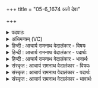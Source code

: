 +++
title = "05-6_1674 अतो देवा"

+++
<details><summary>पदपाठः</summary>

अ꣡तः꣣। दे꣣वाः꣢। अ꣣वन्तु। नः। य꣡तः꣢꣯। वि꣡ष्णुः꣢꣯। वि꣣चक्रमे꣢। वि꣣। चक्रमे꣢। पृ꣣थिव्याः꣢। अ꣡धि꣢꣯। सा꣡न꣢꣯वि। १६७४।
</details>

<details><summary>अधिमन्त्रम् (VC)</summary>

- विष्णुर्देवो वा
- मेधातिथिः काण्वः
- गायत्री
- षड्जः
</details>

<details><summary>हिन्दी : आचार्य रामनाथ वेदालंकार - विषयः</summary>

अगले मन्त्र में जगदीश्वर का शरीर में व्याप्त होना वर्णित है।
</details>

<details><summary>हिन्दी : आचार्य रामनाथ वेदालंकार - पदार्थः</summary>

पदार्थान्वयभाषाः -  (यतः)क्योंकि(विष्णुः)व्यापक जगदीश्वर(पृथिव्याः)पार्थिव शरीर के(सानवि अधि)उच्च प्रदेश मस्तिष्क में(विचक्रमे)व्याप्त है, (अतः)इसी कारण(देवाः)विद्वान्,जन,उसकी कृपा से मस्तिष्क द्वारा ज्ञान पाकर(नः)हमारी(अवन्तु)रक्षा करें ॥६॥
</details>

<details><summary>हिन्दी : आचार्य रामनाथ वेदालंकार - भावार्थः</summary>

भावार्थभाषाः -  परमेश्वर ही शरीर के मस्तिष्क आदि अङ्गों में स्थित हुआ उनके द्वारा सब ज्ञान-ग्रहण आदि करवाता है ॥६॥
</details>

<details><summary>संस्कृत : आचार्य रामनाथ वेदालंकार - विषयः</summary>

अथ जगदीश्वरस्य शरीरव्यापित्वमाह।
</details>

<details><summary>संस्कृत : आचार्य रामनाथ वेदालंकार - पदार्थः</summary>

पदार्थान्वयभाषाः -  (यतः)यस्मात्(विष्णुः)व्यापको जगदीश्वरः(पृथिव्याः)पार्थिवायाः तन्वाः(सानवि अधि)उच्चप्रदेशे मस्तिष्के(विचक्रमे)व्याप्तोऽस्ति, (अतः)अस्मादेव कारणात्(देवाः)विद्वांसो जनास्तत्कृपया मस्तिष्कात् ज्ञानं प्राप्य(नः)अस्मान्(अवन्तु)रक्षन्तु ॥६॥२
</details>

<details><summary>संस्कृत : आचार्य रामनाथ वेदालंकार - भावार्थः</summary>

भावार्थभाषाः -  परमेश्वर एव शरीरस्य मस्तिष्कादिष्वङ्गेषु स्थितस्तैः सर्वं ज्ञानग्रहणादिकं कारयति ॥६॥
</details>